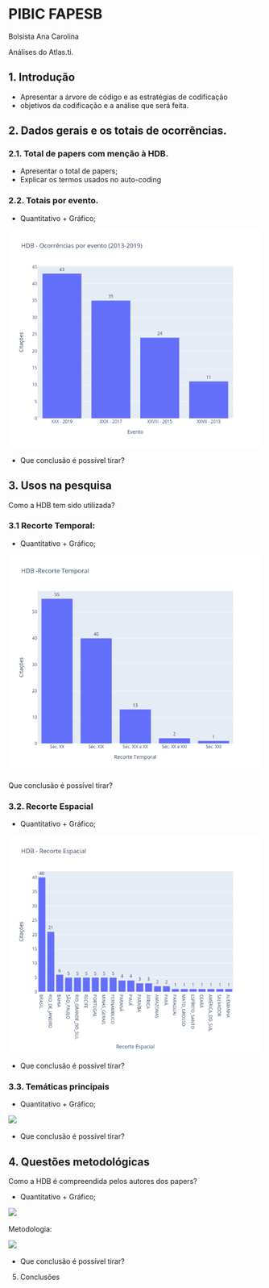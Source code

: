 # PIBIC FAPESB

Bolsista Ana Carolina

Análises do Atlas.ti.

## 1. Introdução

* Apresentar a árvore de código e as estratégias de codificação
* objetivos da codificação e a análise que será feita.

## 2. Dados gerais e os totais de ocorrências.

### 2.1. Total de papers com menção à HDB.

* Apresentar o total de papers;
* Explicar os termos usados no auto-coding

### 2.2. Totais por evento.
* Quantitativo + Gráfico;

![](img/hdb_eventos.png)

* Que conclusão é possível tirar?

## 3. Usos na pesquisa

Como a HDB tem sido utilizada?

### 3.1 Recorte Temporal:

* Quantitativo + Gráfico;

![](img/hdb_rec_temporal.png)

Que conclusão é possível tirar?

### 3.2. Recorte Espacial
* Quantitativo + Gráfico;

![](img/hdb_rec_espacial.png)

* Que conclusão é possível tirar?

### 3.3. Temáticas principais

* Quantitativo + Gráfico;

![](img/hdb_temática.png)

* Que conclusão é possível tirar?

## 4. Questões metodológicas

Como a HDB é compreendida pelos autores dos papers?

* Quantitativo + Gráfico;

![](hdb_usos.png)

Metodologia:

![](eventos.png)

* Que conclusão é possível tirar?

5. Conclusões

